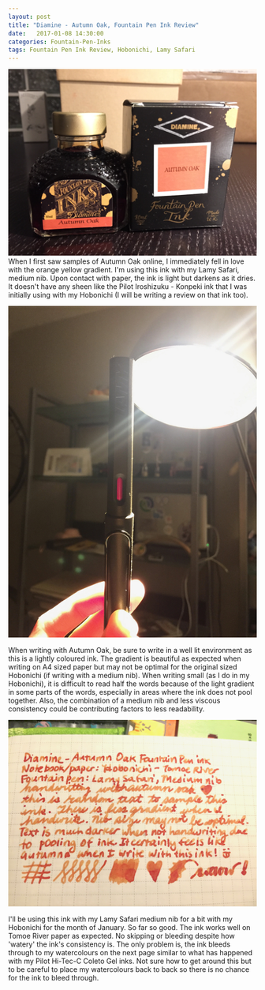 ```yaml
---
layout: post
title: "Diamine - Autumn Oak, Fountain Pen Ink Review"
date:   2017-01-08 14:30:00
categories: Fountain-Pen-Inks
tags: Fountain Pen Ink Review, Hobonichi, Lamy Safari
---
```


![Diamine Autumn Oak ink](../images/Diamine_autumnOak.jpg "Autumn Oak ink bottle")
When I first saw samples of Autumn Oak online, I immediately fell in love with the orange yellow gradient. I'm using this ink with my Lamy Safari, medium nib. Upon contact with paper, the ink is light but darkens as it dries. It doesn't have any sheen like the Pilot Iroshizuku - Konpeki ink that I was initially using with my Hobonichi (I will be writing a review on that ink too). 

![Diamine Autumn Oak in Lamy Safari](../images/fp_autumnOak.jpg "Lamy Safari filled with Autumn Oak")

When writing with Autumn Oak, be sure to write in a well lit environment as this is a lightly coloured ink.
The gradient is beautiful as expected when writing on A4 sized paper but may not be optimal for the original sized Hobonichi (if writing with a medium nib). When writing small (as I do in my Hobonichi), it is difficult to read half the words because of the light gradient in some parts of the words, especially in areas where the ink does not pool together. Also, the combination of a medium nib and less viscous consistency could be contributing factors to less readability.

![Diamine Autumn Oak Sample text in Tomoe River](../images/AutumnOak_sample.jpg "Autumn Oak sample text on Hobonichi Tomoe River paper")

I'll be using this ink with my Lamy Safari medium nib for a bit with my Hobonichi for the month of January. So far so good.
The ink works well on Tomoe River paper as expected. No skipping or bleeding despite how 'watery' the ink's consistency is. The only problem is, the ink bleeds through to my watercolours on the next page similar to what has happened with my Pilot Hi-Tec-C Coleto Gel inks. Not sure how to get around this but to be careful to place my watercolours back to back so there is no chance for the ink to bleed through. 
